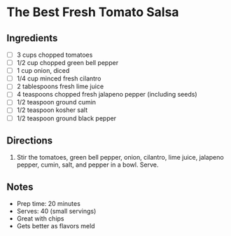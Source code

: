 # The Best Fresh Tomato Salsa

## Ingredients
- [ ] 3 cups chopped tomatoes
- [ ] 1/2 cup chopped green bell pepper
- [ ] 1 cup onion, diced
- [ ] 1/4 cup minced fresh cilantro
- [ ] 2 tablespoons fresh lime juice
- [ ] 4 teaspoons chopped fresh jalapeno pepper (including seeds)
- [ ] 1/2 teaspoon ground cumin
- [ ] 1/2 teaspoon kosher salt
- [ ] 1/2 teaspoon ground black pepper

## Directions
1. Stir the tomatoes, green bell pepper, onion, cilantro, lime juice, jalapeno pepper, cumin, salt, and pepper in a bowl. Serve.

## Notes
- Prep time: 20 minutes
- Serves: 40 (small servings)
- Great with chips
- Gets better as flavors meld